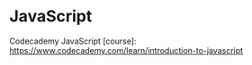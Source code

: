 # JavaScript

Codecademy JavaScript 
[course]: https://www.codecademy.com/learn/introduction-to-javascript

